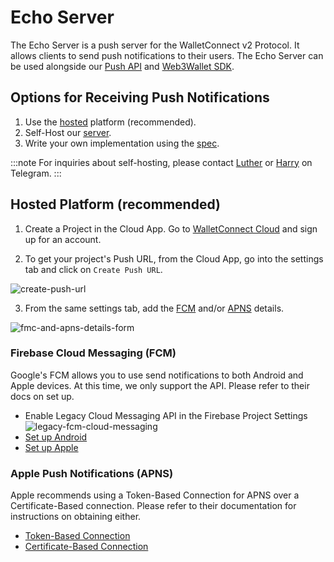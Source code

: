 # Echo Server

The Echo Server is a push server for the WalletConnect v2 Protocol. It allows clients to send push notifications to their users. The Echo Server can be used alongside our [Push API](../api/push.md) and [Web3Wallet SDK](../web3wallet/about.md).

## Options for Receiving Push Notifications

1. Use the [hosted](#hosted-platform-recommended) platform (recommended).
2. Self-Host our [server](https://github.com/WalletConnect/echo-server).
3. Write your own implementation using the [spec](../specs/servers/push/spec.md).

:::note
For inquiries about self-hosting, please contact [Luther](https://t.me/lutherwc) or [Harry](https://t.me/theharryet) on Telegram.
:::

## Hosted Platform (recommended)

1. Create a Project in the Cloud App. Go to [WalletConnect Cloud](https://cloud.walletconnect.com/) and sign up for an account.

2. To get your project's Push URL, from the Cloud App, go into the settings tab and click on `Create Push URL`.

![create-push-url](/assets/create-push-url.png)

3. From the same settings tab, add the [FCM](#firebase-cloud-messaging-fcm) and/or [APNS](#apple-push-notifications-apns) details.

![fmc-and-apns-details-form](/assets/apns-fmc-details.png)

### Firebase Cloud Messaging (FCM)

Google's FCM allows you to use send notifications to both Android and Apple devices. At this time, we only support the API. Please refer to their docs on set up.

- Enable Legacy Cloud Messaging API in the Firebase Project Settings
![legacy-fcm-cloud-messaging](/assets/legacy-fcm-cloud-messaging-api.png)
- [Set up Android](https://firebase.google.com/docs/cloud-messaging/android/client)
- [Set up Apple](https://firebase.google.com/docs/cloud-messaging/ios/client)


### Apple Push Notifications (APNS)

Apple recommends using a Token-Based Connection for APNS over a Certificate-Based connection. Please refer to their documentation for instructions on obtaining either.

- [Token-Based Connection](https://developer.apple.com/documentation/usernotifications/setting_up_a_remote_notification_server/establishing_a_token-based_connection_to_apns) 
- [Certificate-Based Connection](https://developer.apple.com/documentation/usernotifications/setting_up_a_remote_notification_server/establishing_a_certificate-based_connection_to_apns)
